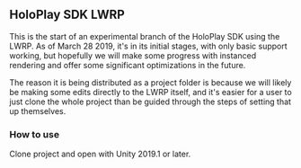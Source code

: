 ## HoloPlay SDK LWRP
This is the start of an experimental branch of the HoloPlay SDK using the LWRP. As of March 28 2019, it's in its initial stages, with only basic support working, but hopefully we will make some progress with instanced rendering and offer some significant optimizations in the future.

The reason it is being distributed as a project folder is because we will likely be making some edits directly to the LWRP itself, and it's easier for a user to just clone the whole project than be guided through the steps of setting that up themselves.

### How to use
Clone project and open with Unity 2019.1 or later.
